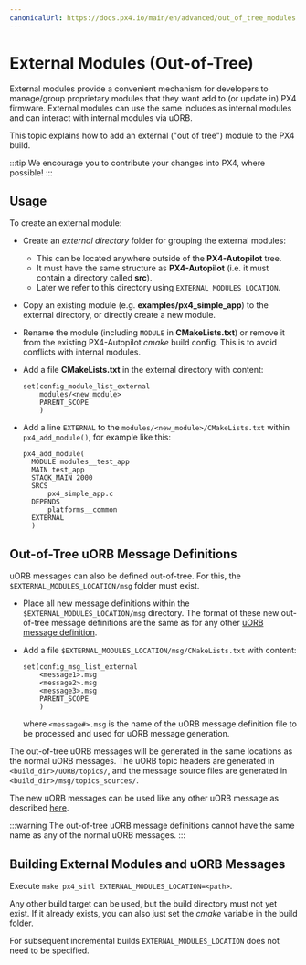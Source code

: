 ```yaml
---
canonicalUrl: https://docs.px4.io/main/en/advanced/out_of_tree_modules
---
```


# External Modules (Out-of-Tree)

External modules provide a convenient mechanism for developers to manage/group proprietary modules that they want add to (or update in) PX4 firmware.
External modules can use the same includes as internal modules and can interact with internal modules via uORB.

This topic explains how to add an external ("out of tree") module to the PX4 build.

:::tip
We encourage you to contribute your changes into PX4, where possible!
:::

## Usage

To create an external module:

- Create an *external directory* folder for grouping the external modules:
  - This can be located anywhere outside of the **PX4-Autopilot** tree.
  - It must have the same structure as **PX4-Autopilot** (i.e. it must contain a directory called **src**).
  - Later we refer to this directory using `EXTERNAL_MODULES_LOCATION`.
- Copy an existing module (e.g. **examples/px4_simple_app**) to the external directory, or directly create a new module.
- Rename the module (including `MODULE` in **CMakeLists.txt**) or remove it from the existing PX4-Autopilot *cmake* build config.
  This is to avoid conflicts with internal modules.
- Add a file **CMakeLists.txt** in the external directory with content:
  ```
  set(config_module_list_external
      modules/<new_module>
      PARENT_SCOPE
      )
  ```
- Add a line `EXTERNAL` to the `modules/<new_module>/CMakeLists.txt` within
  `px4_add_module()`, for example like this:

  ```
  px4_add_module(
  	MODULE modules__test_app
  	MAIN test_app
  	STACK_MAIN 2000
  	SRCS
  		px4_simple_app.c
  	DEPENDS
  		platforms__common
  	EXTERNAL
  	)
  ```


## Out-of-Tree uORB Message Definitions

uORB messages can also be defined out-of-tree. For this, the `$EXTERNAL_MODULES_LOCATION/msg` folder must exist.

- Place all new message definitions within the `$EXTERNAL_MODULES_LOCATION/msg` directory. 
  The format of these new out-of-tree message definitions are the same as for any other [uORB message definition](../middleware/uorb.md#adding-a-new-topic).
- Add a file `$EXTERNAL_MODULES_LOCATION/msg/CMakeLists.txt` with content:

  ```
  set(config_msg_list_external
      <message1>.msg
      <message2>.msg
      <message3>.msg
      PARENT_SCOPE
      )
  ```
  where `<message#>.msg` is the name of the uORB message definition file to be processed and used for uORB message generation.

The out-of-tree uORB messages will be generated in the same locations as the normal uORB messages.
The uORB topic headers are generated in `<build_dir>/uORB/topics/`, and the message source files are
generated in `<build_dir>/msg/topics_sources/`.

The new uORB messages can be used like any other uORB message as described [here](../middleware/uorb.md#adding-a-new-topic).

:::warning
The out-of-tree uORB message definitions cannot have the same name as any of the normal uORB messages.
:::


## Building External Modules and uORB Messages

Execute `make px4_sitl EXTERNAL_MODULES_LOCATION=<path>`.
 
Any other build target can be used, but the build directory must not yet exist. 
If it already exists, you can also just set the *cmake* variable in the build folder.
  
For subsequent incremental builds `EXTERNAL_MODULES_LOCATION` does not need to be specified.
